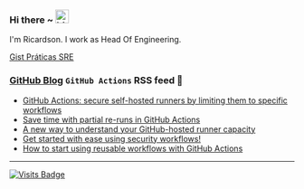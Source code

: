 ### Hi there ~ <img src="https://user-images.githubusercontent.com/1303154/88677602-1635ba80-d120-11ea-84d8-d263ba5fc3c0.gif" width="24px" alt="hi">

I'm Ricardson. I work as Head Of Engineering.

[Gist Práticas SRE](https://gist.github.com/r1w1s1/1ca63e1afb467410ddbb9081214a51ac)

### [GitHub Blog](https://github.blog/) `GitHub Actions` RSS feed 📖

<!--START_SECTION:feed-->
* [GitHub Actions: secure self-hosted runners by limiting them to specific workflows](https:&#x2F;&#x2F;github.blog&#x2F;2022-03-23-github-actions-secure-self-hosted-runners-specific-workflows&#x2F;)
* [Save time with partial re-runs in GitHub Actions](https:&#x2F;&#x2F;github.blog&#x2F;2022-03-16-save-time-partial-re-runs-github-actions&#x2F;)
* [A new way to understand your GitHub-hosted runner capacity](https:&#x2F;&#x2F;github.blog&#x2F;2022-02-23-new-way-understand-github-hosted-runner-capacity&#x2F;)
* [Get started with ease using security workflows!](https:&#x2F;&#x2F;github.blog&#x2F;2022-02-22-get-started-using-security-workflows&#x2F;)
* [How to start using reusable workflows with GitHub Actions](https:&#x2F;&#x2F;github.blog&#x2F;2022-02-10-using-reusable-workflows-github-actions&#x2F;)
<!--END_SECTION:feed-->

---------

[![Visits Badge](https://badges.pufler.dev/visits/r1w1s1/r1w1s1)](https://badges.pufler.dev)


<!--
**r1williams/r1williams** is a ✨ _special_ ✨ repository because its `README.md` (this file) appears on your GitHub profile.


